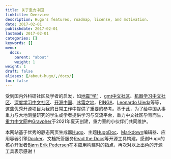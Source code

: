 ```yaml
---
title: 关于重力中国
linktitle: Overview
description: Hugo's features, roadmap, license, and motivation.
date: 2017-02-01
publishdate: 2017-02-01
lastmod: 2017-02-01
categories: []
keywords: []
menu:
  docs:
    parent: "about"
    weight: 1
weight: 1
draft: false
aliases: [/about-hugo/,/docs/]
toc: false
---
```


受到国内外科研社区及学者的启发，如[地震“学”](https://seismo-learn.org/) 、[gmt中文社区](https://gmt-china.org/)、[机器学习中文社区](https://www.jiqixuexishequ.com/)、[深度学习中文社区](http://studydl.com/)、[开源中国](https://www.oschina.net/)、[冰霜之地](https://halfrost.com/)、[PINGA](https://www.pinga-lab.org/)、[Leonardo Uieda](https://www.leouieda.com/)等等，这些优秀开源项目为我的日常工作中提供了重要的参考。基于此，为了给中国从事重力与大地测量研究的学生或学者提供学习与交流平台，重力中文社区孕育而生，[重力中文网](https://gravitychina.ga/)由[Gravpher](http://goujianing.ml/)于2021年夏天创建，重力室的小伙伴们共同维护。

本网站基于优秀的静态网页生成器[Hugo](https://gohugo.io/)、主题[HugoDoc](https://github.com/gohugoio/hugoDocs)、[Markdown](https://www.markdownguide.org/)编辑器、应用容器引擎[Docker](https://www.docker.com/)、文档托管服务[Read the Docs](https://readthedocs.org/)等开源工具构建，感谢Hugo的核心开发者[Bjørn Erik Pedersen](https://bep.is)在本应用构建时的指点，再次对以上出色的开源工具表示感谢！
